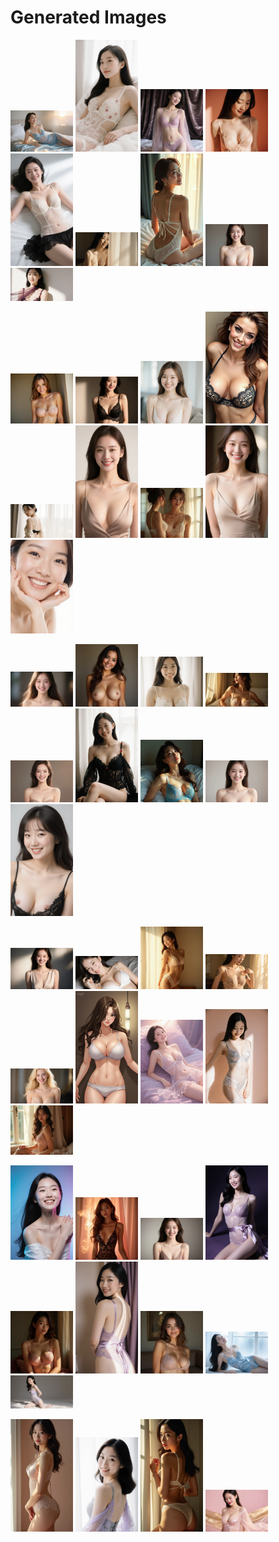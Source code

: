 # Generated Images



<img src="2025_09_07_01.webp" width="100"/> <img src="2025_09_07_02.webp" width="100"/> <img src="2025_09_07_03.webp" width="100"/> <img src="2025_09_07_04.webp" width="100"/> <img src="2025_09_07_05.webp" width="100"/> <img src="2025_09_07_06.webp" width="100"/> <img src="2025_09_07_07.webp" width="100"/> <img src="2025_09_07_08.webp" width="100"/> <img src="2025_09_07_09.webp" width="100"/>

<img src="2025_09_07_10.webp" width="100"/> <img src="2025_09_07_11.webp" width="100"/> <img src="2025_09_07_12.webp" width="100"/> <img src="2025_09_07_13.webp" width="100"/> <img src="2025_09_07_14.webp" width="100"/> <img src="2025_09_07_15.webp" width="100"/> <img src="2025_09_07_16.webp" width="100"/> <img src="2025_09_07_17.webp" width="100"/> <img src="2025_09_07_18.webp" width="100"/>

<img src="2025_09_07_19.webp" width="100"/> <img src="2025_09_07_20.webp" width="100"/> <img src="2025_09_07_21.webp" width="100"/> <img src="2025_09_07_22.webp" width="100"/> <img src="2025_09_07_23.webp" width="100"/> <img src="2025_09_07_24.webp" width="100"/> <img src="2025_09_07_25.webp" width="100"/> <img src="2025_09_07_26.webp" width="100"/> <img src="2025_09_07_27.webp" width="100"/>

<img src="2025_09_07_28.webp" width="100"/> <img src="2025_09_07_29.webp" width="100"/> <img src="2025_09_07_30.webp" width="100"/> <img src="2025_09_07_31.webp" width="100"/> <img src="2025_09_07_32.webp" width="100"/> <img src="2025_09_07_33.webp" width="100"/> <img src="2025_09_07_34.webp" width="100"/> <img src="2025_09_07_35.webp" width="100"/> <img src="2025_09_07_36.webp" width="100"/>

<img src="2025_09_07_37.webp" width="100"/> <img src="2025_09_07_38.webp" width="100"/> <img src="2025_09_07_39.webp" width="100"/> <img src="2025_09_07_40.webp" width="100"/> <img src="2025_09_07_41.webp" width="100"/> <img src="2025_09_07_42.webp" width="100"/> <img src="2025_09_07_43.webp" width="100"/> <img src="2025_09_07_44.webp" width="100"/> <img src="2025_09_07_45.webp" width="100"/>

<img src="2025_09_07_46.webp" width="100"/> <img src="2025_09_07_47.webp" width="100"/> <img src="2025_09_07_48.webp" width="100"/> <img src="2025_09_07_49.webp" width="100"/>